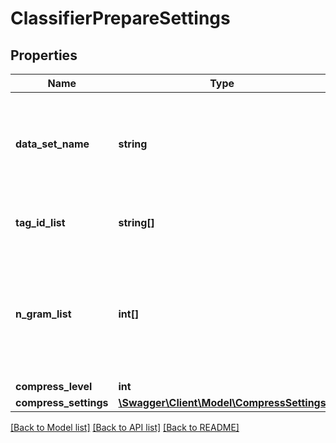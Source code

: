 # ClassifierPrepareSettings

## Properties
Name | Type | Description | Notes
------------ | ------------- | ------------- | -------------
**data_set_name** | **string** | The DataSet name where the Classifier will be trained from | 
**tag_id_list** | **string[]** | The list of the tag Ids which will be trained | [optional] 
**n_gram_list** | **int[]** | The list of the NGrams which will be trained. The maximum NGram can be the DataSet&#39;s NGram | 
**compress_level** | **int** |  | [optional] 
**compress_settings** | [**\Swagger\Client\Model\CompressSettings**](CompressSettings.md) |  | [optional] 


[[Back to Model list]](../README.md#documentation-for-models) [[Back to API list]](../README.md#documentation-for-api-endpoints) [[Back to README]](../README.md)


